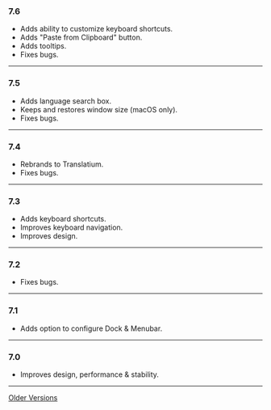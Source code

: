 ### 7.6
- Adds ability to customize keyboard shortcuts.
- Adds "Paste from Clipboard" button.
- Adds tooltips.
- Fixes bugs.

---

### 7.5
- Adds language search box.
- Keeps and restores window size (macOS only).
- Fixes bugs.

---

### 7.4
- Rebrands to Translatium.
- Fixes bugs.

---

### 7.3
- Adds keyboard shortcuts.
- Improves keyboard navigation.
- Improves design.

---

### 7.2
- Fixes bugs.

---

### 7.1
- Adds option to configure Dock & Menubar.

---

### 7.0
- Improves design, performance & stability.

---
[Older Versions](RELEASE_NOTES_0.md)
